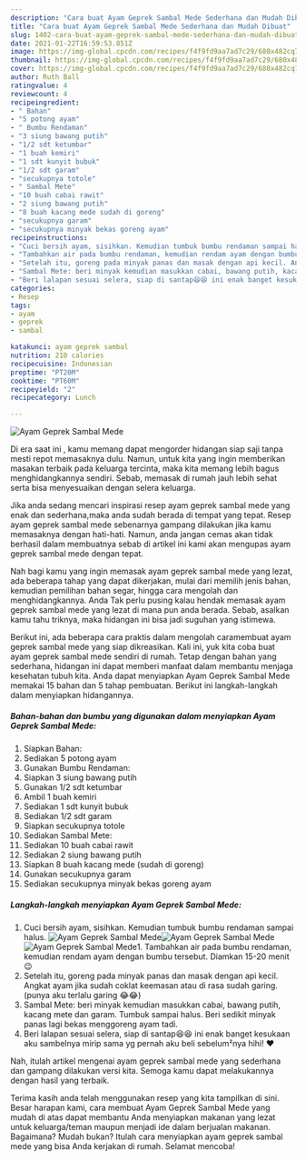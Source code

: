 ```yaml
---
description: "Cara buat Ayam Geprek Sambal Mede Sederhana dan Mudah Dibuat"
title: "Cara buat Ayam Geprek Sambal Mede Sederhana dan Mudah Dibuat"
slug: 1402-cara-buat-ayam-geprek-sambal-mede-sederhana-dan-mudah-dibuat
date: 2021-01-22T16:59:53.851Z
image: https://img-global.cpcdn.com/recipes/f4f9fd9aa7ad7c29/680x482cq70/ayam-geprek-sambal-mede-foto-resep-utama.jpg
thumbnail: https://img-global.cpcdn.com/recipes/f4f9fd9aa7ad7c29/680x482cq70/ayam-geprek-sambal-mede-foto-resep-utama.jpg
cover: https://img-global.cpcdn.com/recipes/f4f9fd9aa7ad7c29/680x482cq70/ayam-geprek-sambal-mede-foto-resep-utama.jpg
author: Ruth Ball
ratingvalue: 4
reviewcount: 4
recipeingredient:
- " Bahan"
- "5 potong ayam"
- " Bumbu Rendaman"
- "3 siung bawang putih"
- "1/2 sdt ketumbar"
- "1 buah kemiri"
- "1 sdt kunyit bubuk"
- "1/2 sdt garam"
- "secukupnya totole"
- " Sambal Mete"
- "10 buah cabai rawit"
- "2 siung bawang putih"
- "8 buah kacang mede sudah di goreng"
- "secukupnya garam"
- "secukupnya minyak bekas goreng ayam"
recipeinstructions:
- "Cuci bersih ayam, sisihkan. Kemudian tumbuk bumbu rendaman sampai halus."
- "Tambahkan air pada bumbu rendaman, kemudian rendam ayam dengan bumbu tersebut. Diamkan 15-20 menit 😉"
- "Setelah itu, goreng pada minyak panas dan masak dengan api kecil. Angkat ayam jika sudah coklat keemasan atau di rasa sudah garing. (punya aku terlalu garing 😂😂)"
- "Sambal Mete: beri minyak kemudian masukkan cabai, bawang putih, kacang mete dan garam. Tumbuk sampai halus. Beri sedikit minyak panas lagi bekas menggoreng ayam tadi."
- "Beri lalapan sesuai selera, siap di santap😆😆 ini enak banget kesukaan aku sambelnya mirip sama yg pernah aku beli sebelum²nya hihi! ❤"
categories:
- Resep
tags:
- ayam
- geprek
- sambal

katakunci: ayam geprek sambal 
nutrition: 210 calories
recipecuisine: Indonesian
preptime: "PT20M"
cooktime: "PT60M"
recipeyield: "2"
recipecategory: Lunch

---
```



![Ayam Geprek Sambal Mede](https://img-global.cpcdn.com/recipes/f4f9fd9aa7ad7c29/680x482cq70/ayam-geprek-sambal-mede-foto-resep-utama.jpg)

Di era  saat ini , kamu memang dapat mengorder hidangan siap saji tanpa mesti repot memasaknya dulu. Namun, untuk kita yang ingin memberikan masakan terbaik pada keluarga tercinta, maka kita memang lebih bagus menghidangkannya sendiri. Sebab, memasak di rumah jauh lebih sehat serta bisa menyesuaikan dengan selera keluarga.

Jika anda sedang mencari inspirasi resep ayam geprek sambal mede yang enak dan sederhana,maka anda sudah berada di tempat yang tepat. Resep ayam geprek sambal mede  sebenarnya gampang dilakukan jika kamu memasaknya dengan hati-hati. Namun, anda jangan cemas akan tidak berhasil dalam membuatnya 
sebab di artikel ini kami akan mengupas ayam geprek sambal mede dengan tepat.  



Nah bagi kamu yang ingin memasak ayam geprek sambal mede yang lezat, ada beberapa tahap yang dapat dikerjakan, mulai dari memilih jenis bahan, kemudian pemilihan bahan segar, hingga cara mengolah dan menghidangkannya. Anda Tak perlu pusing kalau hendak memasak ayam geprek sambal mede yang lezat di mana pun anda berada. Sebab, asalkan kamu  tahu triknya, maka hidangan ini bisa jadi suguhan yang istimewa.

Berikut ini, ada beberapa cara praktis  dalam mengolah caramembuat ayam geprek sambal mede yang siap dikreasikan. Kali ini, yuk kita coba buat ayam geprek sambal mede sendiri di rumah. Tetap dengan bahan yang sederhana, hidangan ini dapat memberi manfaat dalam membantu menjaga kesehatan tubuh kita. Anda dapat menyiapkan Ayam Geprek Sambal Mede memakai 15 bahan dan 5 tahap pembuatan. Berikut ini langkah-langkah dalam menyiapkan hidangannya.

<!--inarticleads1-->

##### Bahan-bahan dan bumbu yang digunakan dalam menyiapkan Ayam Geprek Sambal Mede:

1. Siapkan  Bahan:
1. Sediakan 5 potong ayam
1. Gunakan  Bumbu Rendaman:
1. Siapkan 3 siung bawang putih
1. Gunakan 1/2 sdt ketumbar
1. Ambil 1 buah kemiri
1. Sediakan 1 sdt kunyit bubuk
1. Sediakan 1/2 sdt garam
1. Siapkan secukupnya totole
1. Sediakan  Sambal Mete:
1. Sediakan 10 buah cabai rawit
1. Sediakan 2 siung bawang putih
1. Siapkan 8 buah kacang mede (sudah di goreng)
1. Gunakan secukupnya garam
1. Sediakan secukupnya minyak bekas goreng ayam




<!--inarticleads2-->

##### Langkah-langkah menyiapkan Ayam Geprek Sambal Mede:

1. Cuci bersih ayam, sisihkan. Kemudian tumbuk bumbu rendaman sampai halus.
<img src="https://img-global.cpcdn.com/steps/94aac1682f7bf8db/160x128cq70/ayam-geprek-sambal-mede-langkah-memasak-1-foto.jpg" alt="Ayam Geprek Sambal Mede"><img src="https://img-global.cpcdn.com/steps/4c551c104be0fe50/160x128cq70/ayam-geprek-sambal-mede-langkah-memasak-1-foto.jpg" alt="Ayam Geprek Sambal Mede"><img src="https://img-global.cpcdn.com/steps/9e82e4e883a3af9e/160x128cq70/ayam-geprek-sambal-mede-langkah-memasak-1-foto.jpg" alt="Ayam Geprek Sambal Mede">1. Tambahkan air pada bumbu rendaman, kemudian rendam ayam dengan bumbu tersebut. Diamkan 15-20 menit 😉
1. Setelah itu, goreng pada minyak panas dan masak dengan api kecil. Angkat ayam jika sudah coklat keemasan atau di rasa sudah garing. (punya aku terlalu garing 😂😂)
1. Sambal Mete: beri minyak kemudian masukkan cabai, bawang putih, kacang mete dan garam. Tumbuk sampai halus. Beri sedikit minyak panas lagi bekas menggoreng ayam tadi.
1. Beri lalapan sesuai selera, siap di santap😆😆 ini enak banget kesukaan aku sambelnya mirip sama yg pernah aku beli sebelum²nya hihi! ❤




Nah, itulah artikel mengenai  ayam geprek sambal mede  yang sederhana dan gampang dilakukan versi kita. Semoga kamu dapat melakukannya dengan hasil yang terbaik. 

Terima kasih anda telah menggunakan resep yang kita tampilkan di sini. Besar harapan kami, cara membuat  Ayam Geprek Sambal Mede yang mudah di atas dapat membantu Anda menyiapkan makanan yang lezat untuk keluarga/teman maupun menjadi ide dalam berjualan makanan. Bagaimana? Mudah bukan? Itulah cara menyiapkan ayam geprek sambal mede yang bisa Anda kerjakan di rumah. Selamat mencoba!

